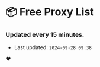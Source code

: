 # :package: Free Proxy List
### Updated every 15 minutes.

- Last updated: `2024-09-28 09:38`

:heart:
